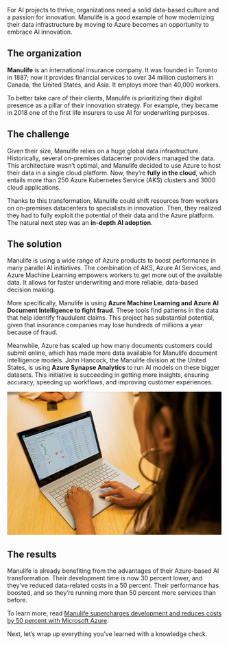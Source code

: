 For AI projects to thrive, organizations need a solid data-based culture and a passion for innovation. Manulife is a good example of how modernizing their data infrastructure by moving to Azure becomes an opportunity to embrace AI innovation.

## The organization

**Manulife** is an international insurance company. It was founded in Toronto in 1887; now it provides financial services to over 34 million customers in Canada, the United States, and Asia. It employs more than 40,000 workers.

To better take care of their clients, Manulife is prioritizing their digital presence as a pillar of their innovation strategy. For example, they became in 2018 one of the first life insurers to use AI for underwriting purposes.

## The challenge

Given their size, Manulife relies on a huge global data infrastructure. Historically, several on-premises datacenter providers managed the data. This architecture wasn’t optimal, and Manulife decided to use Azure to host their data in a single cloud platform. Now, they’re **fully in the cloud**, which entails more than 250 Azure Kubernetes Service (AKS) clusters and 3000 cloud applications.

Thanks to this transformation, Manulife could shift resources from workers on on-premises datacenters to specialists in innovation. Then, they realized they had to fully exploit the potential of their data and the Azure platform. The natural next step was an **in-depth AI adoption**.

## The solution

Manulife is using a wide range of Azure products to boost performance in many parallel AI initiatives. The combination of AKS, Azure AI Services, and Azure Machine Learning empowers workers to get more out of the available data. It allows for faster underwriting and more reliable, data-based decision making.

More specifically, Manulife is using **Azure Machine Learning and Azure AI Document Intelligence to fight fraud**. These tools find patterns in the data that help identify fraudulent claims. This project has substantial potential, given that insurance companies may lose hundreds of millions a year because of fraud.

Meanwhile, Azure has scaled up how many documents customers could submit online, which has made more data available for Manulife document intelligence models. John Hancock, the Manulife division at the United States, is using **Azure Synapse Analytics** to run AI models on these bigger datasets. This initiative is succeeding in getting more insights, ensuring accuracy, speeding up workflows, and improving customer experiences.

![Image showing person working in a spreadsheet.](../media/4-report.jpg)

## The results

Manulife is already benefiting from the advantages of their Azure-based AI transformation. Their development time is now 30 percent lower, and they’ve reduced data-related costs in a 50 percent. Their performance has boosted, and so they’re running more than 50 percent more services than before.

To learn more, read [Manulife supercharges development and reduces costs by 50 percent with Microsoft Azure](https://aka.ms/manulife-customer-story).

Next, let’s wrap up everything you’ve learned with a knowledge check.

